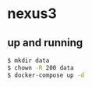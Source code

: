 nexus3
======

## up and running

```bash
$ mkdir data
$ chown -R 200 data
$ docker-compose up -d
```
